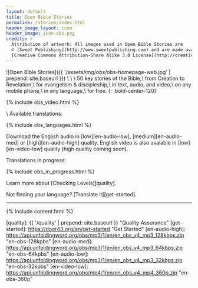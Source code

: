 ```yaml
---
layout: default
title: Open Bible Stories
permalink: /stories/index.html
header_image_layout: icon
header_image: icon-obs.png
credits: >
  Attribution of artwork: All images used in Open Bible Stories are
  © [Sweet Publishing](http://www.sweetpublishing.com) and are made available under a
  [Creative Commons Attribution-Share Alike 3.0 License](http://creativecommons.org/licenses/by-sa/3.0).
---
```


![Open Bible Stories]({{ '/assets/img/obs/obs-homepage-web.jpg' | prepend: site.baseurl }})
\\
\\
\\
50 key stories of the Bible,\\
from Creation to Revelation,\\
for evangelism & discipleship,\\
in text, audio, and video,\\
on any mobile phone,\\
in any language,\\
for free.
{: .bold-center-120}

{% include obs_video.html %}

\\
Available translations:

{% include obs_languages.html %}

Download the English audio in [low][en-audio-low], [medium][en-audio-med] or [high][en-audio-high] quality.  English video is also avaiable in [low][en-video-low] quality (high quality coming soon).

Translations in progress:

{% include obs_in_progress.html %}

Learn more about [Checking Levels][quality].

Not finding your language? [Translate it][get-started].


* * * * *

{% include content.html %}



[quality]: {{ '/quality' | prepend: site.baseurl }} "Quality Assurance"
[get-started]: https://door43.org/en/get-started "Get Started"
[en-audio-high]: https://api.unfoldingword.org/obs/mp3/1/en/en_obs_v4_mp3_128kbps.zip "en-obs-128kpbs"
[en-audio-med]: https://api.unfoldingword.org/obs/mp3/1/en/en_obs_v4_mp3_64kbps.zip "en-obs-64kpbs"
[en-audio-low]: https://api.unfoldingword.org/obs/mp3/1/en/en_obs_v4_mp3_32kbps.zip "en-obs-32kpbs"
[en-video-low]: https://api.unfoldingword.org/obs/mp4/1/en/en_obs_v4_mp4_360p.zip "en-obs-360p"
